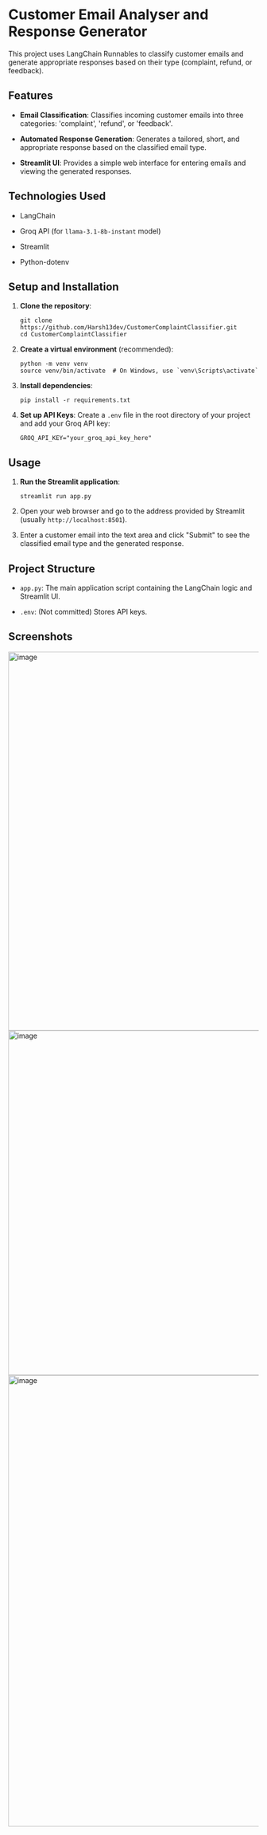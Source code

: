 # Customer Email Analyser and Response Generator

This project uses LangChain Runnables to classify customer emails and generate appropriate responses based on their type (complaint, refund, or feedback).

## Features

* **Email Classification**: Classifies incoming customer emails into three categories: 'complaint', 'refund', or 'feedback'.

* **Automated Response Generation**: Generates a tailored, short, and appropriate response based on the classified email type.

* **Streamlit UI**: Provides a simple web interface for entering emails and viewing the generated responses.

## Technologies Used

* LangChain

* Groq API (for `llama-3.1-8b-instant` model)

* Streamlit

* Python-dotenv

## Setup and Installation

1.  **Clone the repository**:

    ```
    git clone https://github.com/Harsh13dev/CustomerComplaintClassifier.git
    cd CustomerComplaintClassifier
    
    ```

2.  **Create a virtual environment** (recommended):

    ```
    python -m venv venv
    source venv/bin/activate  # On Windows, use `venv\Scripts\activate`

    ```

3.  **Install dependencies**:

    ```
    pip install -r requirements.txt

    ```


4.  **Set up API Keys**:
    Create a `.env` file in the root directory of your project and add your Groq API key:

    ```
    GROQ_API_KEY="your_groq_api_key_here"

    ```

## Usage

1.  **Run the Streamlit application**:

    ```
    streamlit run app.py

    ```

2.  Open your web browser and go to the address provided by Streamlit (usually `http://localhost:8501`).

3.  Enter a customer email into the text area and click "Submit" to see the classified email type and the generated response.

## Project Structure

* `app.py`: The main application script containing the LangChain logic and Streamlit UI.

* `.env`: (Not committed) Stores API keys.

## Screenshots 

<img width="1917" height="760" alt="image" src="https://github.com/user-attachments/assets/1c55c0f1-5a61-4c4b-bcf3-74c1260d9b47" />
<img width="1430" height="692" alt="image" src="https://github.com/user-attachments/assets/77c70b3b-71a6-4a76-a86f-8b03c037d577" />
<img width="1582" height="906" alt="image" src="https://github.com/user-attachments/assets/9bef9806-8094-4706-8aac-b609aa762d1f" />

